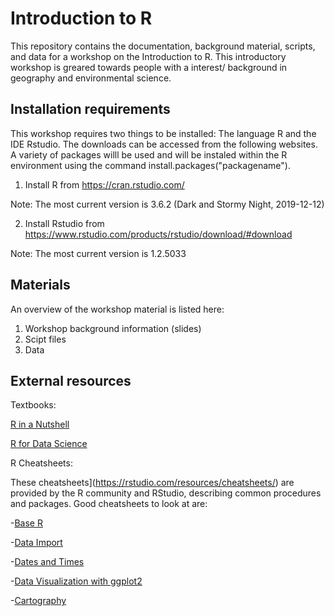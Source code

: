 # Introduction to R

This repository contains the documentation, background material, scripts, and data for a workshop on the Introduction to R. This introductory workshop is greared towards people with a interest/ background in geography and environmental science.

## Installation requirements

This workshop requires two things to be installed: The language R and the IDE Rstudio. The downloads can be accessed from the following websites. A variety of packages willl be used and will be instaled within the R environment using the command install.packages("packagename").

1. Install R from https://cran.rstudio.com/
 
Note: The most current version is 3.6.2 (Dark and Stormy Night, 2019-12-12)

2. Install Rstudio from https://www.rstudio.com/products/rstudio/download/#download

Note: The most current version is 1.2.5033

## Materials 

An overview of the workshop material is listed here:

1. Workshop background information (slides)
2. Scipt files
3. Data

## External resources
Textbooks:

[R in a Nutshell](http://guianaplants.stir.ac.uk/seminar/resources/R_in_a_Nutshell_Second_Edition.pdf)


[R for Data Science](https://r4ds.had.co.nz/transform.html)


R Cheatsheets:

These cheatsheets](https://rstudio.com/resources/cheatsheets/) are provided by the R community and RStudio, describing common procedures and packages. Good cheatsheets to look at are: 

-[Base R](http://github.com/rstudio/cheatsheets/raw/master/base-r.pdf)

-[Data Import](https://github.com/rstudio/cheatsheets/raw/master/data-import.pdf)

-[Dates and Times](https://github.com/rstudio/cheatsheets/raw/master/lubridate.pdf)

-[Data Visualization with ggplot2](https://github.com/rstudio/cheatsheets/raw/master/data-visualization-2.1.pdf)

-[Cartography](https://github.com/rstudio/cheatsheets/raw/master/cartography.pdf)




